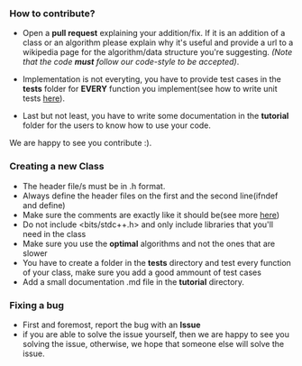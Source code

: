 ### **How to contribute?** 

* Open a **pull request** explaining your addition/fix. If it is an addition of a class or an algorithm please explain why it's useful and provide a url to a wikipedia page for the algorithm/data structure you're suggesting. *(Note that the code **must** follow our code-style to be accepted)*.

* Implementation is not everyting, you have to provide test cases in the **tests** folder for **EVERY** function you implement(see how to write unit tests [here](UNIT_TESTS.md)).

* Last but not least, you have to write some documentation in the **tutorial** folder for the users to know how to use your code. 

We are happy to see you contribute :).  

### **Creating a new Class**

* The header file/s must be in .h format.
* Always define the header files on the first and the second line(ifndef and define)
* Make sure the comments are exactly like it should be(see more [here](COMMENTS.md))
* Do not include <bits/stdc++.h> and only include libraries that you'll need in the class
* Make sure you use the **optimal** algorithms and not the ones that are slower
* You have to create a folder in the **tests** directory and test every function of your class, make sure you add a good ammount of test cases
* Add a small documentation .md file in the **tutorial** directory.


### **Fixing a bug**

* First and foremost, report the bug with an **Issue**
* if you are able to solve the issue yourself, then we are happy to see you solving the issue, otherwise, we hope that someone else will solve the issue.
